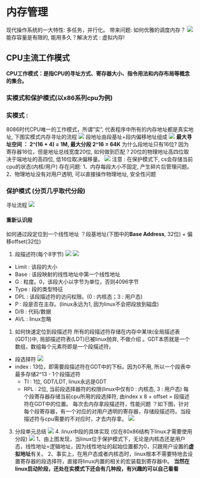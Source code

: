 # 内存管理
现代操作系统的一大特性: 多任务，并行化。
带来问题: 如何优雅的调度内存？
![][image-1]
能存容量是有限的, 能用多久？解决方式 : 虚拟内存!
## CPU主流工作模式
**CPU工作模式：是指CPU的寻址方式、寄存器大小、指令用法和内存布局等概念的集合。**
### 实模式和保护模式(以x86系列cpu为例)
### 实模式 :
8086时代CPU唯一的工作模式，所谓”实”, 代表程序中所有的内存地址都是真实地址, 下图实模式内存寻址的流程
![][image-2]
段地址由段基址+段内偏移地址组成
![][image-3]
**最大寻址空间 ： 2^(16  + 4) = 1M, 最大分段 2^16 = 64K**
为什么段地址只有16位? 因为寄存器16位，但是地址总线宽度20位, 如何做到匹配？20位的物理地址高四位取决于端地址的高四位, 低16位取决偏移量。
![][image-4]
注意 : 在保护模式下, cs会存储当前cpu的状态(内核/用户)
存在问题: 1、内存每段大小不固定, 产生碎片后管理问题。2、物理地址没有对用户透明, 可以直接操作物理地址, 安全性问题
### 保护模式 (分页几乎取代分段)
寻址流程
![][image-5]
#### 重新认识段
如何通过段定位到一个线性地址 ？段基地址(下图中的**Base Address**, 32位) + 偏移offset(32位)
1. 段描述符(每个8字节)
 ![][image-6] ![][image-7]
- Limit : 该段的大小
-  Base : 该段映射的线性地址中第一个线性地址
- G : 粒度。0，该段大小以字节为单位，否则4096字节
- Type : 段的类型特征
- DPL : 该段描述符的访问权限。(0 : 内核态；3 : 用户态)
- P : 段是否在主存。(linux永远为1, 因为linux不会把段放到磁盘)
- D/B : 代码/数据
- AVL : linux忽略
1. 如何快速定位到段描述符
	所有的段描述符存储在内存中某块(全局描述表(GDT))中, 局部描述符表(LDT)已被linux抛弃, 不做介绍 。GDT本质就是一个数组，数组每个元素符即是一个段描述符。
- 段选择符
 ![][image-8]
- index : 13位，即需要段描述符在GDT中的下标。因为0不用, 所以一个段表中最多存储2^13 - 1个段描述符
	- TI : 1位, GDT/LDT, linux永远是GDT
	- RPL : 2位, 当前段选择器符的权限(linux中仅有0 : 内核态, 3 : 用户态)
	每个段寄存器存储当前cpu所用的段选择符, 由index x 8 + offset = 段描述符在GDT中的位置。
	每次去内存拿段描述符，性能问题 ？如下图，针对每个段寄存器，有一个对应的对用户透明的寄存器，存储段描述符。当段描述符与cpu需要的不对应时，才去内存拿。
![][image-9]
3. 分段单元总结
	![][image-10]
	4. linux中段的具体实现 (仅在80x86结构下linux才需要使用分段)
![][image-11]
1、由上图发现，当linux位于保护模式下，无论是内核态还是用户态，线性地址=逻辑地址，因为线性地址的起始位置都为0，只跟用户设置的**虚拟地址**有关。
2、事实上，在用户态或者内核态时，linux根本不需要特地去设置寄存器的段选择符，直接将linux内置的相关的宏装载到寄存器中。
**当然在linux启动阶段，还处在实模式下还会有几种段，有兴趣的可以自己看看**

[image-1]:	pic/1.png
[image-2]:	pic/2.png
[image-3]:	pic/3.png
[image-4]:	pic/4.png
[image-5]:	pic/5.png
[image-6]:	pic/6.png
[image-7]:	pic/7.png
[image-8]:	pic/8.png
[image-9]:	pic/9.png
[image-10]:	pic/10.png
[image-11]:	pic/11.png